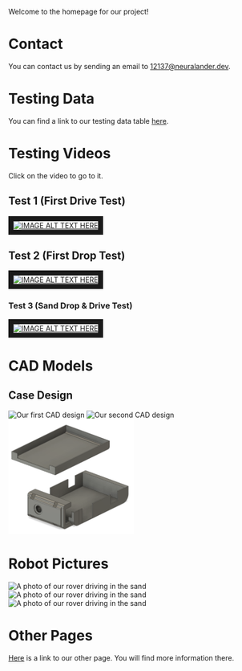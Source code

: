 <meta name="robots" content="noindex">

Welcome to the homepage for our project!

# Contact
You can contact us by sending an email to <12137@neuralander.dev>.

# Testing Data
You can find a link to our testing data table [here](https://docs.google.com/spreadsheets/d/1I-Th3O3DXWnaWdb4HGvsLn37kOAO-Q9-bMmvSxF49i0).

# Testing Videos
Click on the video to go to it.

## Test 1 (First Drive Test)
<a href="http://www.youtube.com/watch?feature=player_embedded&v=6sv-8LKRP5k
" target="_blank"><img src="http://img.youtube.com/vi/6sv-8LKRP5k/0.jpg" 
alt="IMAGE ALT TEXT HERE" width="240" height="180" border="10" /></a>
## Test 2 (First Drop Test)
<a href="http://www.youtube.com/watch?feature=player_embedded&v=mrkrjZC4gLA
" target="_blank"><img src="http://img.youtube.com/vi/mrkrjZC4gLA/0.jpg" 
alt="IMAGE ALT TEXT HERE" width="240" height="180" border="10" /></a>
### Test 3 (Sand Drop & Drive Test)
<a href="http://www.youtube.com/watch?feature=player_embedded&v=2RLr_Oy5QfM
" target="_blank"><img src="http://img.youtube.com/vi/2RLr_Oy5QfM/0.jpg" 
alt="IMAGE ALT TEXT HERE" width="240" height="180" border="10" /></a>

# CAD Models
## Case Design
<img src="assets/images/case_render.png" width="250" alt="Our first CAD design">
<img src="assets/images/render2.png" width="250" alt="Our second CAD design">

<img src="assets/images/model2.png" width="250" alt="Our third CAD design">

# Robot Pictures
<img src="assets/images/IMG_2807.JPG" width="250" alt="A photo of our rover driving in the sand">
<img src="assets/images/IMG_2809.JPG" width="250" alt="A photo of our rover driving in the sand">
<img src="assets/images/IMG_7737.jpg" width="250" alt="A photo of our rover driving in the sand">

# Other Pages
[Here](https://sites.google.com/harleystudents.org/port12137) is a link to our other page. You will find more information there.
